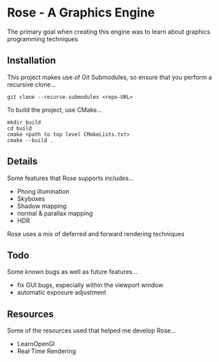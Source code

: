 # Rose - A Graphics Engine

The primary goal when creating this engine was to learn about graphics programming techniques

## Installation

This project makes use of Git Submodules, so ensure that you perform a recursive clone...

```
git clone --recurse-submodules <repo-URL>
```

To build the project, use CMake...

```
mkdir build
cd build
cmake <path to top level CMakeLists.txt>
cmake --build .
```

## Details

Some features that Rose supports includes...

- Phong illumination
- Skyboxes
- Shadow mapping
- normal & parallax mapping
- HDR

Rose uses a mix of deferred and forward rendering techniques

## Todo

Some known bugs as well as future features...

- fix GUI bugs, especially within the viewport window
- automatic exposure adjustment

## Resources

Some of the resources used that helped me develop Rose...

- LearnOpenGl
- Real Time Rendering
